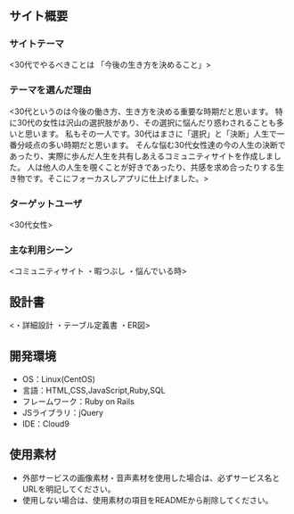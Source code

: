 # <lifechoice>

## サイト概要
### サイトテーマ
<30代でやるべきことは​
「今後の生き方を決めること」>

### テーマを選んだ理由
<30代というのは今後の働き方、生き方を決める重要な時期だと思います。
特に30代の女性は沢山の選択肢があり、その選択に悩んだり惑わされることも多いと思います。
私もその一人です。
​30代はまさに「選択」と「決断」​人生で一番分岐点の多い時期だと思います。
そんな悩む30代女性達の今の人生の決断であったり、実際に歩んだ人生を共有しあえるコミュニティサイトを作成しました。
人は他人の人生を覗くことが好きであったり、共感を求め合ったりする生き物です。​そこにフォーカスしアプリに仕上げました。>

### ターゲットユーザ
<30代女性>

### 主な利用シーン
<コミュニティサイト
・暇つぶし
・悩んでいる時>

## 設計書
<・詳細設計
・テーブル定義書
・ER図>

## 開発環境
- OS：Linux(CentOS)
- 言語：HTML,CSS,JavaScript,Ruby,SQL
- フレームワーク：Ruby on Rails
- JSライブラリ：jQuery
- IDE：Cloud9

## 使用素材
- 外部サービスの画像素材・音声素材を使用した場合は、必ずサービス名とURLを明記してください。
- 使用しない場合は、使用素材の項目をREADMEから削除してください。